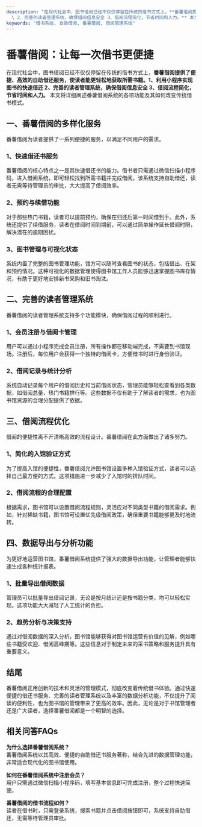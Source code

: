 ```yaml
---
description: "在现代社会中，图书借阅已经不仅仅停留在传统的借书方式上，**番薯借阅提供了便捷、高效的自助借还服务，使读者能更轻松地获取所需书籍。1、利用小程序实现图书的快速借还\
  \ 2、完善的读者管理系统，确保借阅信息安全 3、借阅流程简化，节省时间和人力。** 本文将详细阐述番薯借阅系统的各项功能及其如何改变传统借书模式。"
keywords: "借书系统, 自助借阅, 番薯借阅, 借阅管理系统"
---
```

# 番薯借阅：让每一次借书更便捷

在现代社会中，图书借阅已经不仅仅停留在传统的借书方式上，**番薯借阅提供了便捷、高效的自助借还服务，使读者能更轻松地获取所需书籍。1、利用小程序实现图书的快速借还 2、完善的读者管理系统，确保借阅信息安全 3、借阅流程简化，节省时间和人力。** 本文将详细阐述番薯借阅系统的各项功能及其如何改变传统借书模式。

## 一、番薯借阅的多样化服务

番薯借阅为读者提供了一系列便捷的服务，以满足不同用户的需求。

### 1、快速借还书服务

番薯借阅的核心特点之一是其快速借还书的能力。借书者只需通过微信扫描小程序码，进入借阅系统，即可轻松找到所需书籍并完成借阅。该系统支持自助借还，读者无需等待管理员的审批，大大提高了借阅效率。

### 2、预约与续借功能

对于那些热门书籍，读者可以提前预约，确保在归还后第一时间借到手。此外，系统还提供了续借服务，读者在借阅时间到期前，可以通过简单操作延长借阅时限，解决潜在的逾期困扰。

### 3、图书管理与可视化状态

系统内置了完整的图书管理功能，馆方可以随时查看图书的状态，包括借出、在架和预约情况。这种可视化的数据管理使得图书馆工作人员能够迅速掌握图书库存情况，有助于更好地安排新书采购和旧书淘汰。

## 二、完善的读者管理系统

番薯借阅的读者管理系统支持多个功能模块，确保借阅过程的顺利进行。

### 1、会员注册与借阅卡管理

用户可以通过小程序完成会员注册，所有操作都在移动端完成，不需要到书馆现场。注册后，每位用户会获得一个独特的借阅卡，方便借书时进行身份验证。

### 2、借阅记录与统计分析

系统自动记录每个用户的借阅历史和当前借阅状态，管理员能够轻松查看到各类数据，如借阅总量、热门书籍排行等。这些数据不仅有助于了解读者的需求，也为图书馆资源的合理分配提供了依据。

## 三、借阅流程优化

借阅的便捷性离不开清晰高效的流程设计。番薯借阅在此方面做出了诸多努力。

### 1、简化的入馆验证方式

为了提高入馆的便捷性，番薯借阅允许图书馆设置多种入馆验证方式，读者可以选择自己最方便的方式。这项措施进一步减少了入馆时的排队时间。

### 2、借阅流程的合理配置

根据需求，图书馆可以设置借阅流程规则，灵活应对不同类型书籍的借阅需求。例如，针对稀缺书籍，图书馆可设置优先级借阅政策，确保重要书籍能够更及时地流转。

## 四、数据导出与分析功能

为更好地运营图书馆，番薯借阅系统提供了强大的数据导出功能，让管理者能够快速生成各种统计报表。

### 1、批量导出借阅数据

管理员可以批量导出借阅记录，无论是按月统计还是按书籍分类，均可以轻松实现。这项功能大大减轻了人工统计的负担。

### 2、趋势分析与决策支持

通过对借阅数据的深入分析，图书馆能够获得对图书馆运营有价值的见解，例如哪些书籍受欢迎、借阅高峰期等。这些信息对于制定未来的采书策略和服务提升具有重要意义。

## 结尾

番薯借阅正用创新的技术和灵活的管理模式，彻底改变着传统借书体验。通过快速便捷的借还书服务、完善的读者管理系统以及丰富的数据分析功能，不仅提升了阅读的便利性，也为图书馆的管理带来了更高的效率。因此，无论是对于书馆管理者还是广大读者，选择番薯借阅都是一个明智的选择。

## 相关问答FAQs

**为什么选择番薯借阅系统？**  
番薯借阅系统以其高效、便捷的自助借还书服务著称，结合先进的数据管理功能，非常适合现代化的图书馆使用。

**如何在番薯借阅系统中注册会员？**  
用户只需通过微信扫描小程序码，填写基本信息即可完成注册，整个过程快速简便。

**番薯借阅的借书流程如何？**  
读者在借书时，只需登录系统，搜索书籍并点击借阅按钮即可，系统支持自助借还，无需等待管理员审批。
